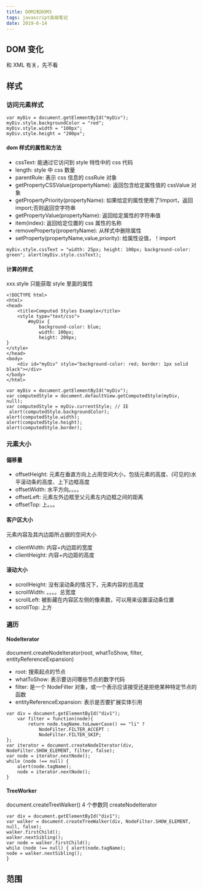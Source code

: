 ```yaml
---
title: DOM2和DOM3
tags: javascript高级笔记
date: 2019-6-14
---
```


## DOM 变化

和 XML 有关，先不看

## 样式

### 访问元素样式

```
var myDiv = document.getElementById("myDiv");
myDiv.style.backgroundColor = "red";
myDiv.style.width = "100px";
myDiv.style.height = "200px";
```

#### dom 样式的属性和方法

-   cssText: 能通过它访问到 style 特性中的 css 代码
-   length: style 中 css 数量
-   parentRule: 表示 css 信息的 cssRule 对象
-   getPropertyCSSValue(propertyName): 返回包含给定属性值的 cssValue 对象
-   getPropertyPriority(propertyName): 如果给定的属性使用了!import，返回 import;否则返回空字符串
-   getPropertyValue(propertyName): 返回给定属性的字符串值
-   item(index): 返回给定位置的 css 属性的名称
-   removeProperty(propertyName): 从样式中删除属性
-   setProperty(propertyName,value,priority): 给属性设值，！import

```
myDiv.style.cssText = "width: 25px; height: 100px; background-color: green"; alert(myDiv.style.cssText);
```

#### 计算的样式

xxx.style 只能获取 style 里面的属性

```
<!DOCTYPE html>
<html>
<head>
    <title>Computed Styles Example</title>
    <style type="text/css">
        #myDiv {
            background-color: blue;
            width: 100px;
            height: 200px;
}
</style>
</head>
<body>
    <div id="myDiv" style="background-color: red; border: 1px solid black"></div>
</body>
</html>

var myDiv = document.getElementById("myDiv");
var computedStyle = document.defaultView.getComputedStyle(myDiv, null);
var computedStyle = myDiv.currentStyle; // IE
 alert(computedStyle.backgroundColor);
alert(computedStyle.width);
alert(computedStyle.height);
alert(computedStyle.border);
```

### 元素大小

#### 偏移量

-   offsetHeight: 元素在垂直方向上占用空间大小，包括元素的高度、(可见的)水平滚动条的高度、上下边框高度
-   offsetWidth: 水平方向。。。。
-   offsetLeft: 元素左外边框至父元素左内边框之间的距离
-   offsetTop: 上。。。

#### 客户区大小

元素内容及其内边距所占据的空间大小

-   clientWidth: 内容+内边距的宽度
-   clientHeight: 内容+内边距的高度

#### 滚动大小

-   scrollHeight: 没有滚动条的情况下，元素内容的总高度
-   scrollWidth: 。。。。总宽度
-   scrollLeft: 被影藏在内容区左侧的像素数，可以用来设置滚动条位置
-   scrollTop: 上方

### 遍历

#### NodeIterator

document.createNodeIterator(root, whatToShow, filter, entityReferenceExpansion)

-   root: 搜索起点的节点
-   whatToShow: 表示要访问哪些节点的数字代码
-   filter: 是一个 NodeFilter 对象，或一个表示应该接受还是拒绝某种特定节点的函数
-   entityReferenceExpansion: 表示是否要扩展实体引用

```
var div = document.getElementById("div1");
    var filter = function(node){
        return node.tagName.toLowerCase() == "li" ?
            NodeFilter.FILTER_ACCEPT :
            NodeFilter.FILTER_SKIP;
};
var iterator = document.createNodeIterator(div, NodeFilter.SHOW_ELEMENT, filter, false);
var node = iterator.nextNode();
while (node !== null) {
    alert(node.tagName);
    node = iterator.nextNode();
}
```

#### TreeWorker

document.createTreeWalker() 4 个参数同 createNodeIterator

```
var div = document.getElementById("div1");
var walker = document.createTreeWalker(div, NodeFilter.SHOW_ELEMENT, null, false);
walker.firstChild();
walker.nextSibling();
var node = walker.firstChild();
while (node !== null) { alert(node.tagName);
node = walker.nextSibling();
}
```

## 范围
